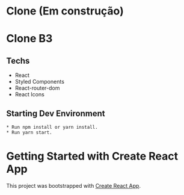 # Clone (Em construção)

# Clone B3

## Techs

* React
* Styled Components
* React-router-dom
* React Icons



## Starting Dev Environment

    * Run npm install or yarn install.
    * Run yarn start.



# Getting Started with Create React App

This project was bootstrapped with [Create React App](https://github.com/facebook/create-react-app).
